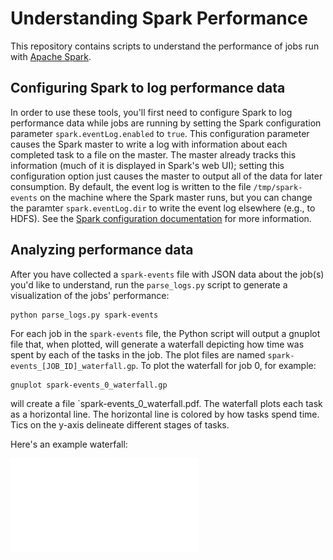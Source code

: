 # Understanding Spark Performance

This repository contains scripts to understand the performance of jobs run with [Apache Spark](https://spark.apache.org/).

## Configuring Spark to log performance data

In order to use these tools, you'll first need to configure Spark to log performance data while jobs are running
by setting the Spark configuration parameter `spark.eventLog.enabled` to `true`.  This configuration parameter
causes the Spark master to write a log with information about each completed task to a file on the master. The master
already tracks this information (much of it is displayed in Spark's web UI); setting this configuration option
just causes the master to output all of the data for later consumption.  By default, the event log is written to
the file `/tmp/spark-events` on the machine where the Spark master runs, but you can change the paramter
`spark.eventLog.dir` to write the event log elsewhere (e.g., to HDFS).  See the
[Spark configuration documentation](http://spark.apache.org/docs/1.2.1/configuration.html) for more information.

## Analyzing performance data

After you have collected a `spark-events` file with JSON data about the job(s) you'd like to understand, run
the `parse_logs.py` script to generate a visualization of the jobs' performance:

    python parse_logs.py spark-events

For each job in the `spark-events` file, the Python script will output a gnuplot file that, when plotted, will
generate a waterfall depicting how time was spent by each of the tasks in the job.  The plot files are named
`spark-events_[JOB_ID]_waterfall.gp`. To plot the waterfall for job 0, for example:

    gnuplot spark-events_0_waterfall.gp

will create a file `spark-events_0_waterfall.pdf.  The waterfall plots each task as a horizontal line.  The
horizontal line is colored by how tasks spend time. Tics on the y-axis delineate different stages of tasks.

Here's an example waterfall:

![Waterfall example](sample_waterfall.pdf)
